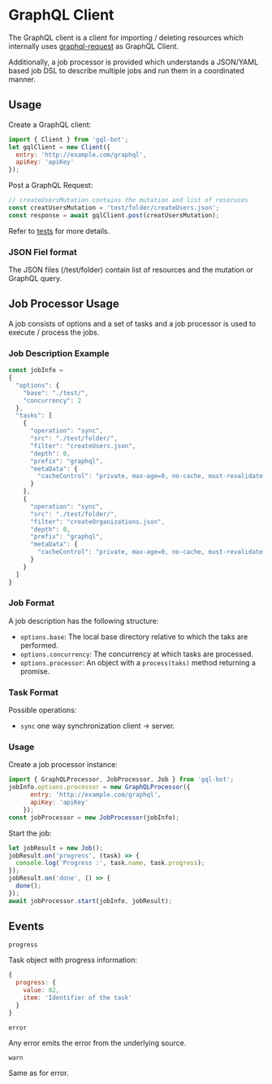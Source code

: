 # GraphQL Client

The GraphQL client is a client for importing / deleting resources which
internally uses [graphql-request](https://github.com/graphcool/graphql-request)
as GraphQL Client.

Additionally, a job processor is provided which understands a JSON/YAML based
job DSL to describe multiple jobs and run them in a coordinated manner.

## Usage

Create a GraphQL client:

```js
import { Client } from 'gql-bot';
let gqlClient = new Client({
  entry: 'http://example.com/graphql',
  apiKey: 'apiKey'
});
```

Post a GraphQL Request:

```js
// createUsersMutation contains the mutation and list of resoruces
const creatUsersMutation = 'test/folder/createUsers.json';
const response = await gqlClient.post(creatUsersMutation);
```

Refer to [tests](/test/) for more details.

### JSON Fiel format

The JSON files (/test/folder) contain list of resources and the mutation or GraphQL query.

## Job Processor Usage

A job consists of options and a set of tasks and a job processor is used to execute / process the jobs.

### Job Description Example

```js
const jobInfo =
{
  "options": {
    "base": "./test/",
    "concurrency": 2
  },
  "tasks": [
    {
      "operation": "sync",
      "src": "./test/folder/",
      "filter": "createUsers.json",
      "depth": 0,
      "prefix": "graphql",
      "metaData": {
        "cacheControl": "private, max-age=0, no-cache, must-revalidate, proxy-revalidate"
      }
    },
    {
      "operation": "sync",
      "src": "./test/folder/",
      "filter": "createOrganizations.json",
      "depth": 0,
      "prefix": "graphql",
      "metaData": {
        "cacheControl": "private, max-age=0, no-cache, must-revalidate, proxy-revalidate"
      }
    }
  ]
}
```

### Job Format

A job description has the following structure:

- `options.base`: The local base directory relative to which the taks are performed.
- `options.concurrency`: The concurrency at which tasks are processed.
- `options.processor`: An object with a `process(taks)` method returning a promise.

### Task Format

Possible operations:

- `sync` one way synchronization client → server.

### Usage

Create a job processor instance:

```js
import { GraphQLProcessor, JobProcessor, Job } from 'gql-bot';
jobInfo.options.processor = new GraphQLProcessor({
      entry: 'http://example.com/graphql',
      apiKey: 'apiKey'
    });
const jobProcessor = new JobProcessor(jobInfo);
```

Start the job:

```js
let jobResult = new Job();
jobResult.on('progress', (task) => {
  console.log('Progress :', task.name, task.progress);
});
jobResult.on('done', () => {
  done();
});
await jobProcessor.start(jobInfo, jobResult);
```

## Events

`progress`

Task object with progress information:

```js
{
  progress: {
    value: 82,
    item: 'Identifier of the task'
  }
}
```

`error`

Any error emits the error
from the underlying source.

`warn`

Same as for error.
